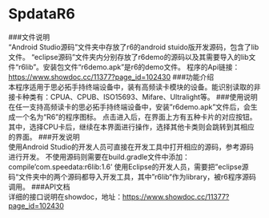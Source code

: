 # SpdataR6<br>
###文件说明<br>
	“Android Studio源码”文件夹中存放了r6的android stuido版开发源码，包含了lib文件。
    “eclipse源码”文件夹内分别存放了r6demo的源码以及其需要导入的lib文件“r6lib”。安装包文件“r6demo.apk”是r6的demo文件。
    程序的Api链接：https://www.showdoc.cc/11377?page_id=102430
###功能介绍<br>
	本程序适用于思必拓手持终端设备中，装有高频读卡模块的设备。能识别读取的非接卡种类有：CPUA、CPUB、ISO15693、Mifare、Ultralight等。
###使用说明<br>
	在任一支持高频读卡的思必拓手持终端设备中，安装”r6demo.apk”文件后，会生成一个名为“R6”的程序图标。
	点击进入后，在界面上方有五种卡片的对应按钮。其中，选择CPU卡后，继续在本界面进行操作，选择其他卡类则会跳转到其相应的界面。
###开发说明<br>
	使用Android Studio的开发人员可直接在开发工具中打开相应的源码，参考源码进行开发。
	不使用源码则需要在build.gradle文件中添加：compile’com.speedata:r6lib:1.6’
    使用Eclipse的开发人员，需要把”eclipse源码“文件夹中的两个源码都导入开发工具，其中”r6lib“作为library，被r6程序源码调用。
###API文档<br>
	详细的接口说明在showdoc，地址：https://www.showdoc.cc/11377?page_id=102430

